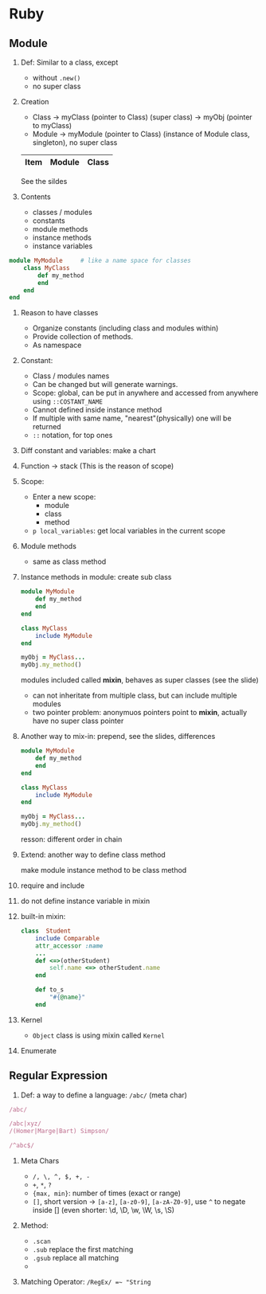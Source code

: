 # Ruby

## Module

1. Def: Similar to a class, except
    - without `.new()`
    - no super class

1. Creation
    - Class -> myClass (pointer to Class) (super class) -> myObj (pointer to myClass)
    - Module -> myModule (pointer to Class) (instance of Module class, singleton), no super class

    Item | Module | Class
    --- | --- | ---

    See the sildes

1. Contents
    - classes / modules
    - constants
    - module methods
    - instance methods
    - instance variables

```ruby
module MyModule     # like a name space for classes
    class MyClass
        def my_method
        end
    end
end
```

1. Reason to have classes
    - Organize constants (including class and modules within)
    - Provide collection of methods.
    - As namespace

1. Constant:
    - Class / modules names
    - Can be changed but will generate warnings.
    - Scope: global, can be put in anywhere and accessed from anywhere using `::COSTANT_NAME`
    - Cannot defined inside instance method
    - If multiple with same name, "nearest"(physically) one will be returned
    - `::` notation, for top ones

1. Diff constant and variables: make a chart

1. Function -> stack (This is the reason of scope)

1. Scope:
    - Enter a new scope:
        - module
        - class
        - method
    - `p local_variables`: get local variables in the current scope

1. Module methods
    - same as class method

1. Instance methods in module: create sub class

    ```ruby
    module MyModule
        def my_method
        end
    end

    class MyClass
        include MyModule
    end

    myObj = MyClass...
    myObj.my_method()
    ```

    modules included called __mixin__, behaves as super classes (see the slide)

    - can not inheritate from multiple class, but can include multiple modules
    - two pointer problem: anonymuos pointers point to __mixin__, actually have no super class pointer

1. Another way to mix-in: prepend, see the slides, differences

    ```ruby
    module MyModule
        def my_method
        end
    end

    class MyClass
        include MyModule
    end

    myObj = MyClass...
    myObj.my_method()
    ```

    resson: different order in chain

1. Extend: another way to define class method

    make module instance method to be class method

1. require and include

1. do not define instance variable in mixin

1. built-in mixin:

    ```ruby
    class  Student
        include Comparable
        attr_accessor :name
        ...
        def <=>(otherStudent)
            self.name <=> otherStudent.name
        end

        def to_s
            "#{@name}"
        end
    ```

1. Kernel
    - `Object` class is using mixin called `Kernel`
1. Enumerate

## Regular Expression

1. Def: a way to define a language: `/abc/` (meta char)

```ruby
/abc/

/abc|xyz/
/(Homer|Marge|Bart) Simpson/

/^abc$/
```

1. Meta Chars
    - `/, \, ^, $, +, -`
    - `+`, `*`, `?`
    - `{max, min}`: number of times (exact or range)
    - `[]`, short version -> `[a-z]`, `[a-z0-9]`, `[a-zA-Z0-9]`, use `^` to negate inside [] (even shorter: \d, \D, \w, \W, \s, \S)

1. Method:
    - `.scan`
    - `.sub` replace the first matching
    - `.gsub` replace all matching
    - 

1. Matching Operator: `/RegEx/ =~ "String`